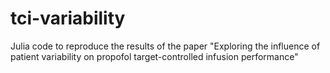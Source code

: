 # tci-variability
Julia code to reproduce the results of the paper "Exploring the influence of patient variability on propofol target-controlled infusion performance"
